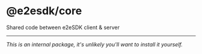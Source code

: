 # @e2esdk/core

Shared code between e2eSDK client & server

---

_This is an internal package, it's unlikely you'll want to install it yourself._
